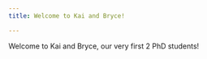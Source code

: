 ```yaml
---
title: Welcome to Kai and Bryce!

---
```


 Welcome to Kai and Bryce, our very first 2 PhD students!
